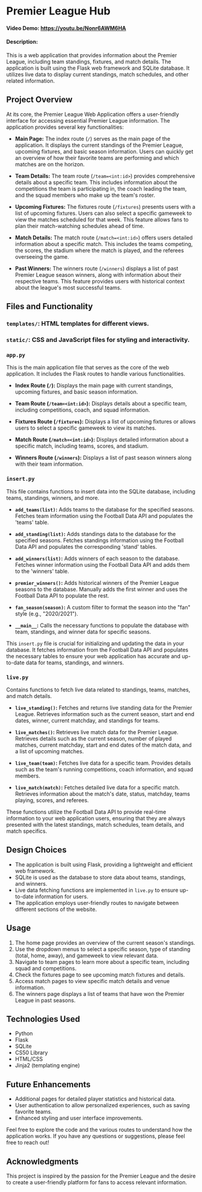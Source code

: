 # Premier League Hub

#### Video Demo: https://youtu.be/Nonr6AWM6HA

#### Description:
This is a web application that provides information about the Premier League, including team standings, fixtures, and match details. The application is built using the Flask web framework and SQLite database. It utilizes live data to display current standings, match schedules, and other related information.

## Project Overview

At its core, the Premier League Web Application offers a user-friendly interface for accessing essential Premier League information. The application provides several key functionalities:

- **Main Page:** The index route (`/`) serves as the main page of the application. It displays the current standings of the Premier League, upcoming fixtures, and basic season information. Users can quickly get an overview of how their favorite teams are performing and which matches are on the horizon.

- **Team Details:** The team route (`/team=<int:id>`) provides comprehensive details about a specific team. This includes information about the competitions the team is participating in, the coach leading the team, and the squad members who make up the team's roster.

- **Upcoming Fixtures:** The fixtures route (`/fixtures`) presents users with a list of upcoming fixtures. Users can also select a specific gameweek to view the matches scheduled for that week. This feature allows fans to plan their match-watching schedules ahead of time.

- **Match Details:** The match route (`/match=<int:id>`) offers users detailed information about a specific match. This includes the teams competing, the scores, the stadium where the match is played, and the referees overseeing the game.

- **Past Winners:** The winners route (`/winners`) displays a list of past Premier League season winners, along with information about their respective teams. This feature provides users with historical context about the league's most successful teams.

## Files and Functionality

### `templates/`: HTML templates for different views.

### `static/`: CSS and JavaScript files for styling and interactivity.

### `app.py`
This is the main application file that serves as the core of the web application. It includes the Flask routes to handle various functionalities.

- **Index Route (`/`):** Displays the main page with current standings, upcoming fixtures, and basic season information.

- **Team Route (`/team=<int:id>`):** Displays details about a specific team, including competitions, coach, and squad information.

- **Fixtures Route (`/fixtures`):** Displays a list of upcoming fixtures or allows users to select a specific gameweek to view its matches.

- **Match Route (`/match=<int:id>`):** Displays detailed information about a specific match, including teams, scores, and stadium.

- **Winners Route (`/winners`):** Displays a list of past season winners along with their team information.

### `insert.py`
This file contains functions to insert data into the SQLite database, including teams, standings, winners, and more.

- **`add_teams(list)`:** Adds teams to the database for the specified seasons. Fetches team information using the Football Data API and populates the 'teams' table.

- **`add_standing(list)`:** Adds standings data to the database for the specified seasons. Fetches standings information using the Football Data API and populates the corresponding 'stand' tables.

- **`add_winners(list)`:** Adds winners of each season to the database. Fetches winner information using the Football Data API and adds them to the 'winners' table.

- **`premier_winners()`:** Adds historical winners of the Premier League seasons to the database. Manually adds the first winner and uses the Football Data API to populate the rest.

- **`fan_season(season)`:** A custom filter to format the season into the "fan" style (e.g., "2020/2021").

- **`__main__`:** Calls the necessary functions to populate the database with team, standings, and winner data for specific seasons.

This `insert.py` file is crucial for initializing and updating the data in your database. It fetches information from the Football Data API and populates the necessary tables to ensure your web application has accurate and up-to-date data for teams, standings, and winners.

### `live.py`
Contains functions to fetch live data related to standings, teams, matches, and match details.

- **`live_standing()`:** Fetches and returns live standing data for the Premier League. Retrieves information such as the current season, start and end dates, winner, current matchday, and standings for teams.

- **`live_matches()`:** Retrieves live match data for the Premier League. Retrieves details such as the current season, number of played matches, current matchday, start and end dates of the match data, and a list of upcoming matches.

- **`live_team(team)`:** Fetches live data for a specific team. Provides details such as the team's running competitions, coach information, and squad members.

- **`live_match(match)`:** Fetches detailed live data for a specific match. Retrieves information about the match's date, status, matchday, teams playing, scores, and referees.

These functions utilize the Football Data API to provide real-time information to your web application users, ensuring that they are always presented with the latest standings, match schedules, team details, and match specifics.

## Design Choices

- The application is built using Flask, providing a lightweight and efficient web framework.
- SQLite is used as the database to store data about teams, standings, and winners.
- Live data fetching functions are implemented in `live.py` to ensure up-to-date information for users.
- The application employs user-friendly routes to navigate between different sections of the website.

## Usage

1. The home page provides an overview of the current season's standings.
2. Use the dropdown menus to select a specific season, type of standing (total, home, away), and gameweek to view relevant data.
3. Navigate to team pages to learn more about a specific team, including squad and competitions.
4. Check the fixtures page to see upcoming match fixtures and details.
5. Access match pages to view specific match details and venue information.
6. The winners page displays a list of teams that have won the Premier League in past seasons.

## Technologies Used

- Python
- Flask
- SQLite
- CS50 Library
- HTML/CSS
- Jinja2 (templating engine)

## Future Enhancements

- Additional pages for detailed player statistics and historical data.
- User authentication to allow personalized experiences, such as saving favorite teams.
- Enhanced styling and user interface improvements.

Feel free to explore the code and the various routes to understand how the application works. If you have any questions or suggestions, please feel free to reach out!

## Acknowledgments

This project is inspired by the passion for the Premier League and the desire to create a user-friendly platform for fans to access relevant information.
